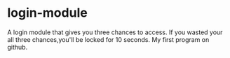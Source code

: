 # login-module
A login module that gives you three chances to access.
If you wasted your all three chances,you'll be locked for 10 seconds.
My first program on github.
